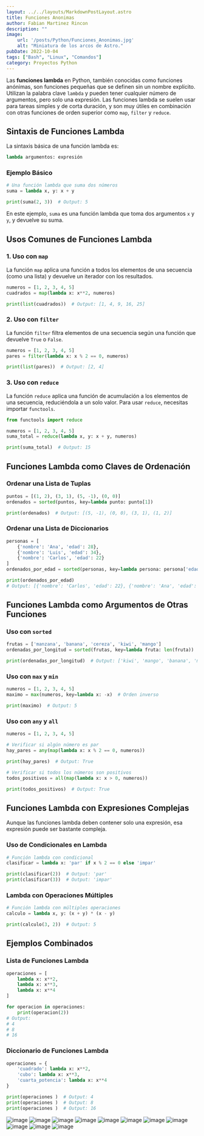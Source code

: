 ```yaml
---
layout: ../../layouts/MarkdownPostLayout.astro
title: Funciones Anonimas
author: Fabian Martinez Rincon
description: ""
image:
    url: '/posts/Python/Funciones_Anonimas.jpg'
    alt: "Miniatura de los arcos de Astro."
pubDate: 2022-10-04
tags: ["Bash", "Linux", "Comandos"]
category: Proyectos Python
---
```


Las **funciones lambda** en Python, también conocidas como funciones anónimas, son funciones pequeñas que se definen sin un nombre explícito. Utilizan la palabra clave `lambda` y pueden tener cualquier número de argumentos, pero solo una expresión. Las funciones lambda se suelen usar para tareas simples y de corta duración, y son muy útiles en combinación con otras funciones de orden superior como `map`, `filter` y `reduce`.

## Sintaxis de Funciones Lambda

La sintaxis básica de una función lambda es:

```python
lambda argumentos: expresión
```

### Ejemplo Básico

```python
# Una función lambda que suma dos números
suma = lambda x, y: x + y

print(suma(2, 3))  # Output: 5
```

En este ejemplo, `suma` es una función lambda que toma dos argumentos `x` y `y`, y devuelve su suma.

## Usos Comunes de Funciones Lambda

### 1. Uso con `map`

La función `map` aplica una función a todos los elementos de una secuencia (como una lista) y devuelve un iterador con los resultados.

```python
numeros = [1, 2, 3, 4, 5]
cuadrados = map(lambda x: x**2, numeros)

print(list(cuadrados))  # Output: [1, 4, 9, 16, 25]
```

### 2. Uso con `filter`

La función `filter` filtra elementos de una secuencia según una función que devuelve `True` o `False`.

```python
numeros = [1, 2, 3, 4, 5]
pares = filter(lambda x: x % 2 == 0, numeros)

print(list(pares))  # Output: [2, 4]
```

### 3. Uso con `reduce`

La función `reduce` aplica una función de acumulación a los elementos de una secuencia, reduciéndola a un solo valor. Para usar `reduce`, necesitas importar `functools`.

```python
from functools import reduce

numeros = [1, 2, 3, 4, 5]
suma_total = reduce(lambda x, y: x + y, numeros)

print(suma_total)  # Output: 15
```

## Funciones Lambda como Claves de Ordenación

### Ordenar una Lista de Tuplas

```python
puntos = [(1, 2), (3, 1), (5, -1), (0, 0)]
ordenados = sorted(puntos, key=lambda punto: punto[1])

print(ordenados)  # Output: [(5, -1), (0, 0), (3, 1), (1, 2)]
```

### Ordenar una Lista de Diccionarios

```python
personas = [
    {'nombre': 'Ana', 'edad': 28},
    {'nombre': 'Luis', 'edad': 34},
    {'nombre': 'Carlos', 'edad': 22}
]
ordenados_por_edad = sorted(personas, key=lambda persona: persona['edad'])

print(ordenados_por_edad)
# Output: [{'nombre': 'Carlos', 'edad': 22}, {'nombre': 'Ana', 'edad': 28}, {'nombre': 'Luis', 'edad': 34}]
```

## Funciones Lambda como Argumentos de Otras Funciones

### Uso con `sorted`

```python
frutas = ['manzana', 'banana', 'cereza', 'kiwi', 'mango']
ordenadas_por_longitud = sorted(frutas, key=lambda fruta: len(fruta))

print(ordenadas_por_longitud)  # Output: ['kiwi', 'mango', 'banana', 'manzana', 'cereza']
```

### Uso con `max` y `min`

```python
numeros = [1, 2, 3, 4, 5]
maximo = max(numeros, key=lambda x: -x)  # Orden inverso

print(maximo)  # Output: 5
```

### Uso con `any` y `all`

```python
numeros = [1, 2, 3, 4, 5]

# Verificar si algún número es par
hay_pares = any(map(lambda x: x % 2 == 0, numeros))

print(hay_pares)  # Output: True

# Verificar si todos los números son positivos
todos_positivos = all(map(lambda x: x > 0, numeros))

print(todos_positivos)  # Output: True
```

## Funciones Lambda con Expresiones Complejas

Aunque las funciones lambda deben contener solo una expresión, esa expresión puede ser bastante compleja.

### Uso de Condicionales en Lambda

```python
# Función lambda con condicional
clasificar = lambda x: 'par' if x % 2 == 0 else 'impar'

print(clasificar(2))  # Output: 'par'
print(clasificar(3))  # Output: 'impar'
```

### Lambda con Operaciones Múltiples

```python
# Función lambda con múltiples operaciones
calculo = lambda x, y: (x + y) * (x - y)

print(calculo(3, 2))  # Output: 5
```

## Ejemplos Combinados

### Lista de Funciones Lambda

```python
operaciones = [
    lambda x: x**2,
    lambda x: x**3,
    lambda x: x**4
]

for operacion in operaciones:
    print(operacion(2))
# Output:
# 4
# 8
# 16
```

### Diccionario de Funciones Lambda

```python
operaciones = {
    'cuadrado': lambda x: x**2,
    'cubo': lambda x: x**3,
    'cuarta_potencia': lambda x: x**4
}

print(operaciones )  # Output: 4
print(operaciones )  # Output: 8
print(operaciones )  # Output: 16
```

![image](https://github.com/user-attachments/assets/552d17fe-15d7-4318-accc-f9004ad834ea)
![image](https://github.com/user-attachments/assets/2d9dc045-6433-44f2-9949-b21affd7eff0)
![image](https://github.com/user-attachments/assets/d1e5a336-d7a4-49c5-b6a7-926bd96db6e7)
![image](https://github.com/user-attachments/assets/105a6a55-7db8-4f12-8f28-938d6bc78838)
![image](https://github.com/user-attachments/assets/73a8242f-7693-4467-b3ce-ea242c079733)
![image](https://github.com/user-attachments/assets/2717f8da-3355-44ee-9202-60172238b50a)
![image](https://github.com/user-attachments/assets/4e936956-e8d6-4c35-9554-94eb0eca3228)
![image](https://github.com/user-attachments/assets/79eefa88-bb08-4bd6-99db-96681b9ead95)
![image](https://github.com/user-attachments/assets/4069f1b6-a1df-407e-8e5c-cd526c15244b)
![image](https://github.com/user-attachments/assets/d4bd1237-ed82-4aa4-be24-be14b4670680)
![image](https://github.com/user-attachments/assets/7ce70c5a-c71a-4196-b6c8-b41c890d7bd5)